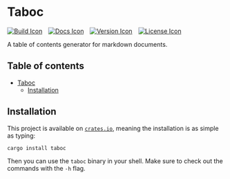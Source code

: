 # Taboc

[![Build Icon]][Build Status]&emsp;[![Docs Icon]][Docs]&emsp;[![Version Icon]][Crate]&emsp;[![License Icon]][LICENSE]

[Build Icon]: https://img.shields.io/github/actions/workflow/status/1Git2Clone/taboc/build.yml?branch=main
[Build Status]: https://github.com/1git2clone/taboc/actions?query=branch%3Amain
[Docs Icon]: https://docs.rs/taboc/badge.svg
[Docs]: https://docs.rs/taboc
[Version Icon]: https://img.shields.io/crates/v/taboc.svg
[Crate]: https://crates.io/crates/taboc
[License Icon]: https://img.shields.io/badge/license-MIT-blue.svg
[LICENSE]: LICENSE

A table of contents generator for markdown documents.

## Table of contents

- [Taboc](#taboc)
  - [Installation](#installation)

## Installation

This project is available on [`crates.io`](https://crates.io/crates/taboc),
meaning the installation is as simple as typing:

```sh
cargo install taboc
```

Then you can use the `taboc` binary in your shell. Make sure to check out the
commands with the `-h` flag.
